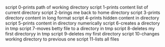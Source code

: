 script 0-prints path of working directory
script 1-prints content list of current directory
script 2-brings me back to home directory
script 3-prints directory content in long format
script 4-prints hidden content in directory
script 5-prints content in directory numerically
script 6-creates a directory in tmp
script 7-moves betty file to a directory in tmp
script 8-deletes my first directoryy in tmp
script 9-deletes my first directory
script 10-changes working directory to previous one
script 11-lists all files 

